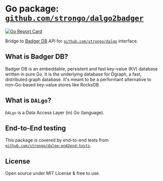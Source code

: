 # Go package: [`github.com/strongo/dalgo2badger`](https://github.com/strongo/dalgo2badger)

[![Go Report Card](https://goreportcard.com/badge/github.com/strongo/dalgo2badger)](https://goreportcard.com/report/github.com/strongo/dalgo2badger)

Bridge to [Badger DB](https://github.com/dgraph-io/badger) API
for [`github.com/strongo/dalgo`](https://github.com/strongo/dalgo) interface.

## What is Badger DB?

Badger DB is an embeddable, persistent and fast key-value (KV) database written in pure Go. It is the underlying
database for Dgraph, a fast, distributed graph database. It's meant to be a performant alternative to non-Go-based
key-value stores like RocksDB.

## What is `DALgo`?

`DALgo` is a Data Access Layer (in) Go (language).

## End-to-End testing

This package is covered by end-to-end tests
from [`github.com/strongo/dalgo-end2end-tests`](https://github.com/strongo/dalgo-end2end-tests).

## License

Open source under MIT License & free to use.
